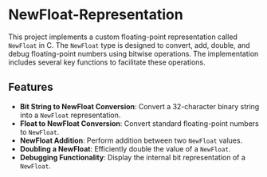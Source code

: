 # NewFloat-Representation
This project implements a custom floating-point representation called `NewFloat` in C. The `NewFloat` type is designed to convert, add, double, and debug floating-point numbers using bitwise operations. The implementation includes several key functions to facilitate these operations.

## Features

- **Bit String to NewFloat Conversion**: Convert a 32-character binary string into a `NewFloat` representation.
- **Float to NewFloat Conversion**: Convert standard floating-point numbers to `NewFloat`.
- **NewFloat Addition**: Perform addition between two `NewFloat` values.
- **Doubling a NewFloat**: Efficiently double the value of a `NewFloat`.
- **Debugging Functionality**: Display the internal bit representation of a `NewFloat`.
